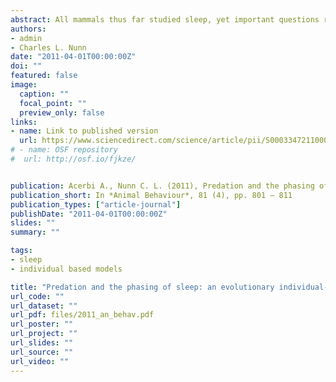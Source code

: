 ```yaml
---
abstract: All mammals thus far studied sleep, yet important questions remain concerning the ecological factors that influence sleep patterns. Here, we developed an evolutionary individual-based model to investigate the effect of predation pressure on prey sleep. We investigated three ecological conditions, including one that assumed a dynamic interaction between predator and prey behaviour. In condition 1, we found that monophasic predators (i.e. with one sleep bout per 24 h) select for monophasic prey that sleep perfectly out of phase with predators. In condition 2, predators were monophasic but the safety of prey varied as a function of their activity (sleeping versus awake). In this condition, the prey adjusted their sleeping behaviour to lower the risk of predation. Finally, in condition 3, we modelled a more dynamic interaction between predator and prey, with predator activity dependent on prey activity in the previous hour. In this scenario, the prey adjusted their behaviour relative to one another, resulting in either greater or lesser synchrony in prey as a function of predator searching behaviour. Collectively, our model demonstrates that predator behaviour can have a strong influence on prey sleep patterns, including whether prey are monophasic or polyphasic (i.e. with many sleep bouts per 24 h). The model further suggests that the timing of sleep relative to predator behaviour may depend strongly on how other potential prey partition the activity period.
authors:
- admin
- Charles L. Nunn
date: "2011-04-01T00:00:00Z"
doi: ""
featured: false
image:
  caption: ""
  focal_point: ""
  preview_only: false
links:
- name: Link to published version
  url: https://www.sciencedirect.com/science/article/pii/S0003347211000182
# - name: OSF repository
#  url: http://osf.io/fjkze/


publication: Acerbi A., Nunn C. L. (2011), Predation and the phasing of sleep&#58; an evolutionary individual-based model, *Animal Behaviour*, 81 (4), pp. 801 – 811
publication_short: In *Animal Behaviour*, 81 (4), pp. 801 – 811
publication_types: ["article-journal"]
publishDate: "2011-04-01T00:00:00Z"
slides: ""
summary: ""

tags:
- sleep
- individual based models

title: "Predation and the phasing of sleep: an evolutionary individual-based model"
url_code: ""
url_dataset: ""
url_pdf: files/2011_an_behav.pdf
url_poster: ""
url_project: ""
url_slides: ""
url_source: ""
url_video: ""
---
```

